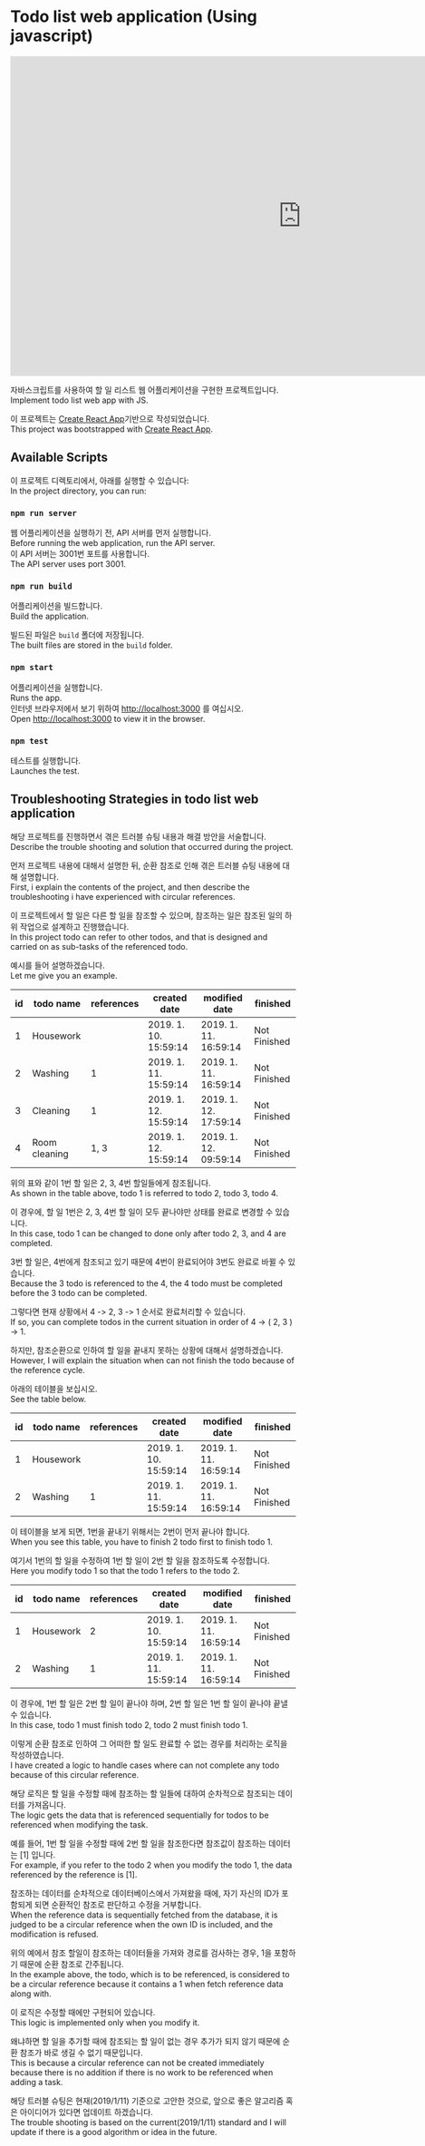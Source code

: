 # Todo list web application (Using javascript)

<iframe width="1026" height="564" src="https://www.youtube.com/embed/VGMER_JmS3s" frameborder="0" allow="accelerometer; autoplay; encrypted-media; gyroscope; picture-in-picture" allowfullscreen></iframe>


자바스크립트를 사용하여 할 일 리스트 웹 어플리케이션을 구현한 프로젝트입니다.<br>
Implement todo list web app with JS.

이 프로젝트는 [Create React App](https://github.com/facebook/create-react-app)기반으로 작성되었습니다.<br>
This project was bootstrapped with [Create React App](https://github.com/facebook/create-react-app).

## Available Scripts

이 프로젝트 디렉토리에서, 아래를 실행할 수 있습니다:<br>
In the project directory, you can run:

### `npm run server`

웹 어플리케이션을 실행하기 전, API 서버를 먼저 실행합니다.<br>
Before running the web application, run the API server.<br>
이 API 서버는 3001번 포트를 사용합니다.<br>
The API server uses port 3001.


### `npm run build`

어플리케이션을 빌드합니다.<br>
Build the application.

빌드된 파일은 `build` 폴더에 저장됩니다.<br>
The built files are stored in the `build` folder.


### `npm start`

어플리케이션을 실행합니다.<br>
Runs the app.<br>
인터넷 브라우저에서 보기 위하여 [http://localhost:3000](http://localhost:3000) 를 여십시오.<br>
Open [http://localhost:3000](http://localhost:3000) to view it in the browser.

### `npm test`

테스트를 실행합니다.<br>
Launches the test.<br>



## Troubleshooting Strategies in todo list web application

해당 프로젝트를 진행하면서 겪은 트러블 슈팅 내용과 해결 방안을 서술합니다.<br>
Describe the trouble shooting and solution that occurred during the project.<br>

먼저 프로젝트 내용에 대해서 설명한 뒤, 순환 참조로 인해 겪은 트러블 슈팅 내용에 대해 설명합니다.<br>
First, i explain the contents of the project, and then describe the troubleshooting i have experienced with circular references.

이 프로젝트에서 할 일은 다른 할 일을 참조할 수 있으며, 참조하는 일은 참조된 일의 하위 작업으로 설계하고 진행했습니다.<br>
In this project todo can refer to other todos, and that is designed and carried on as sub-tasks of the referenced todo.

예시를 들어 설명하겠습니다.<br>
Let me give you an example.


id | todo name | references | created date | modified date | finished
---|-----------|------------|--------------|---------------|----------
1 | Housework | | 2019. 1. 10. 15:59:14 | 2019. 1. 11. 16:59:14 | Not Finished
2 | Washing | 1 | 2019. 1. 11. 15:59:14 | 2019. 1. 11. 16:59:14 | Not Finished
3 | Cleaning | 1 | 2019. 1. 12. 15:59:14 | 2019. 1. 12. 17:59:14 | Not Finished
4 | Room cleaning | 1, 3 | 2019. 1. 12. 15:59:14 | 2019. 1. 12. 09:59:14 | Not Finished

위의 표와 같이 1번 할 일은 2, 3, 4번 할일들에게 참조됩니다.<br>
As shown in the table above, todo 1 is referred to todo 2, todo 3, todo 4.

이 경우에, 할 일 1번은 2, 3, 4번 할 일이 모두 끝나야만 상태를 완료로 변경할 수 있습니다.<br>
In this case, todo 1 can be changed to done only after todo 2, 3, and 4 are completed.

3번 할 일은, 4번에게 참조되고 있기 때문에 4번이 완료되어야 3번도 완료로 바뀔 수 있습니다.<br>
Because the 3 todo is referenced to the 4, the 4 todo must be completed before the 3 todo can be completed.

그렇다면 현재 상황에서 4 -> 2, 3 -> 1 순서로 완료처리할 수 있습니다.<br>
If so, you can complete todos in the current situation in order of 4 -> ( 2, 3 ) -> 1.

하지만, 참조순환으로 인하여 할 일을 끝내지 못하는 상황에 대해서 설명하겠습니다.<br>
However, I will explain the situation when can not finish the todo because of the reference cycle.

아래의 테이블을 보십시오.<br>
See the table below.


id | todo name | references | created date | modified date | finished
---|-----------|------------|--------------|---------------|----------
1 | Housework | | 2019. 1. 10. 15:59:14 | 2019. 1. 11. 16:59:14 | Not Finished
2 | Washing | 1 | 2019. 1. 11. 15:59:14 | 2019. 1. 11. 16:59:14 | Not Finished

이 테이블을 보게 되면, 1번을 끝내기 위해서는 2번이 먼저 끝나야 합니다.<br>
When you see this table, you have to finish 2 todo first to finish todo 1.

여기서 1번의 할 일을 수정하여 1번 할 일이 2번 할 일을 참조하도록 수정합니다.<br>
Here you modify todo 1 so that the todo 1 refers to the todo 2.


id | todo name | references | created date | modified date | finished
---|-----------|------------|--------------|---------------|----------
1 | Housework | 2 | 2019. 1. 10. 15:59:14 | 2019. 1. 11. 16:59:14 | Not Finished
2 | Washing | 1 | 2019. 1. 11. 15:59:14 | 2019. 1. 11. 16:59:14 | Not Finished


이 경우에, 1번 할 일은 2번 할 일이 끝나야 하며, 2번 할 일은 1번 할 일이 끝나야 끝낼 수 있습니다.<br>
In this case, todo 1 must finish todo 2, todo 2 must finish todo 1.


이렇게 순환 참조로 인하여 그 어떠한 할 일도 완료할 수 없는 경우를 처리하는 로직을 작성하였습니다.<br>
I have created a logic to handle cases where can not complete any todo because of this circular reference.

해당 로직은 할 일을 수정할 때에 참조하는 할 일들에 대하여 순차적으로 참조되는 데이터를 가져옵니다.<br>
The logic gets the data that is referenced sequentially for todos to be referenced when modifying the task.

예를 들어, 1번 할 일을 수정할 때에 2번 할 일을 참조한다면 참조값이 참조하는 데이터는 [1] 입니다.<br>
For example, if you refer to the todo 2 when you modify the todo 1, the data referenced by the reference is [1].

참조하는 데이터를 순차적으로 데이터베이스에서 가져왔을 때에, 자기 자신의 ID가 포함되게 되면 순환적인 참조로 판단하고 수정을 거부합니다.<br>
When the reference data is sequentially fetched from the database, it is judged to be a circular reference when the own ID is included, and the modification is refused.

위의 예에서 참조 할일이 참조하는 데이터들을 가져와 경로를 검사하는 경우, 1을 포함하기 때문에 순환 참조로 간주됩니다.<br>
In the example above, the todo, which is to be referenced, is considered to be a circular reference because it contains a 1 when fetch reference data along with.

이 로직은 수정할 때에만 구현되어 있습니다. <br>
This logic is implemented only when you modify it. 

왜냐하면 할 일을 추가할 때에 참조되는 할 일이 없는 경우 추가가 되지 않기 때문에 순환 참조가 바로 생길 수 없기 때문입니다.<br>
This is because a circular reference can not be created immediately because there is no addition if there is no work to be referenced when adding a task.

해당 트러블 슈팅은 현재(2019/1/11) 기준으로 고안한 것으로, 앞으로 좋은 알고리즘 혹은 아이디어가 있다면 업데이트 하겠습니다.<br>
The trouble shooting is based on the current(2019/1/11) standard and I will update if there is a good algorithm or idea in the future.